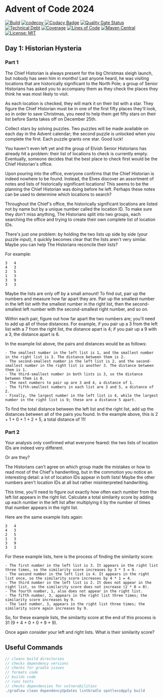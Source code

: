 # Advent of Code 2024

[![Build](https://github.com/michaelruocco/advent-of-code-2024/workflows/pipeline/badge.svg)](https://github.com/michaelruocco/advent-of-code-2024/actions)
[![codecov](https://codecov.io/gh/michaelruocco/advent-of-code-2024/branch/master/graph/badge.svg?token=FWDNP534O7)](https://codecov.io/gh/michaelruocco/advent-of-code-2024)
[![Codacy Badge](https://app.codacy.com/project/badge/Grade/272889cf707b4dcb90bf451392530794)](https://www.codacy.com/gh/michaelruocco/advent-of-code-2024/dashboard?utm_source=github.com&amp;utm_medium=referral&amp;utm_content=michaelruocco/advent-of-code-2024&amp;utm_campaign=Badge_Grade)
[![Quality Gate Status](https://sonarcloud.io/api/project_badges/measure?project=michaelruocco_advent-of-code-2024&metric=alert_status)](https://sonarcloud.io/dashboard?id=michaelruocco_advent-of-code-2024)
[![Technical Debt](https://sonarcloud.io/api/project_badges/measure?project=michaelruocco_advent-of-code-2024&metric=sqale_index)](https://sonarcloud.io/dashboard?id=michaelruocco_advent-of-code-2024)
[![Coverage](https://sonarcloud.io/api/project_badges/measure?project=michaelruocco_advent-of-code-2024&metric=coverage)](https://sonarcloud.io/dashboard?id=michaelruocco_advent-of-code-2024)
[![Lines of Code](https://sonarcloud.io/api/project_badges/measure?project=michaelruocco_advent-of-code-2024&metric=ncloc)](https://sonarcloud.io/dashboard?id=michaelruocco_advent-of-code-2024)
[![Maven Central](https://img.shields.io/maven-central/v/com.github.michaelruocco/advent-of-code-2024.svg?label=Maven%20Central)](https://search.maven.org/search?q=g:%22com.github.michaelruocco%22%20AND%20a:%22advent-of-code-2024%22)
[![License: MIT](https://img.shields.io/badge/License-MIT-yellow.svg)](https://opensource.org/licenses/MIT)

## Day 1: Historian Hysteria

### Part 1

The Chief Historian is always present for the big Christmas sleigh launch, but nobody has seen him in months! Last anyone heard, he was visiting locations that are historically significant to the North Pole; a group of Senior Historians has asked you to accompany them as they check the places they think he was most likely to visit.

As each location is checked, they will mark it on their list with a star. They figure the Chief Historian must be in one of the first fifty places they'll look, so in order to save Christmas, you need to help them get fifty stars on their list before Santa takes off on December 25th.

Collect stars by solving puzzles. Two puzzles will be made available on each day in the Advent calendar; the second puzzle is unlocked when you complete the first. Each puzzle grants one star. Good luck!

You haven't even left yet and the group of Elvish Senior Historians has already hit a problem: their list of locations to check is currently empty. Eventually, someone decides that the best place to check first would be the Chief Historian's office.

Upon pouring into the office, everyone confirms that the Chief Historian is indeed nowhere to be found. Instead, the Elves discover an assortment of notes and lists of historically significant locations! This seems to be the planning the Chief Historian was doing before he left. Perhaps these notes can be used to determine which locations to search?

Throughout the Chief's office, the historically significant locations are listed not by name but by a unique number called the location ID. To make sure they don't miss anything, The Historians split into two groups, each searching the office and trying to create their own complete list of location IDs.

There's just one problem: by holding the two lists up side by side (your puzzle input), it quickly becomes clear that the lists aren't very similar. Maybe you can help The Historians reconcile their lists?

For example:

```
3   4
4   3
2   5
1   3
3   9
3   3
```

Maybe the lists are only off by a small amount! To find out, pair up the numbers and measure how far apart they are. Pair up the smallest number in the left list with the smallest number in the right list, then the second-smallest left number with the second-smallest right number, and so on.

Within each pair, figure out how far apart the two numbers are; you'll need to add up all of those distances. For example, if you pair up a 3 from the left list with a 7 from the right list, the distance apart is 4; if you pair up a 9 with a 3, the distance apart is 6.

In the example list above, the pairs and distances would be as follows:

    - The smallest number in the left list is 1, and the smallest number in the right list is 3. The distance between them is 2.
    - The second-smallest number in the left list is 2, and the second-smallest number in the right list is another 3. The distance between them is 1.
    - The third-smallest number in both lists is 3, so the distance between them is 0.
    - The next numbers to pair up are 3 and 4, a distance of 1.
    - The fifth-smallest numbers in each list are 3 and 5, a distance of 2.
    - Finally, the largest number in the left list is 4, while the largest number in the right list is 9; these are a distance 5 apart.

To find the total distance between the left list and the right list, add up the distances between all of the pairs you found. In the example above, this is 2 + 1 + 0 + 1 + 2 + 5, a total distance of 11!

### Part 2

Your analysis only confirmed what everyone feared: the two lists of location IDs are indeed very different.

Or are they?

The Historians can't agree on which group made the mistakes or how to read most of the Chief's handwriting, but in the commotion you notice an interesting detail: a lot of location IDs appear in both lists! Maybe the other numbers aren't location IDs at all but rather misinterpreted handwriting.

This time, you'll need to figure out exactly how often each number from the left list appears in the right list. Calculate a total similarity score by adding up each number in the left list after multiplying it by the number of times that number appears in the right list.

Here are the same example lists again:

```
3   4
4   3
2   5
1   3
3   9
3   3
```

For these example lists, here is the process of finding the similarity score:

    - The first number in the left list is 3. It appears in the right list three times, so the similarity score increases by 3 * 3 = 9.
    - The second number in the left list is 4. It appears in the right list once, so the similarity score increases by 4 * 1 = 4.
    - The third number in the left list is 2. It does not appear in the right list, so the similarity score does not increase (2 * 0 = 0).
    - The fourth number, 1, also does not appear in the right list.
    - The fifth number, 3, appears in the right list three times; the similarity score increases by 9.
    - The last number, 3, appears in the right list three times; the similarity score again increases by 9.

So, for these example lists, the similarity score at the end of this process is 31 (9 + 4 + 0 + 0 + 9 + 9).

Once again consider your left and right lists. What is their similarity score?

## Useful Commands

```gradle
// cleans build directories
// checks dependency versions
// checks for gradle issues
// formats code
// builds code
// runs tests
// checks dependencies for vulnerabilities
./gradlew clean dependencyUpdates lintGradle spotlessApply build
```